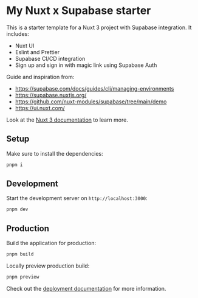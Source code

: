 # My Nuxt x Supabase starter

This is a starter template for a Nuxt 3 project with Supabase integration. It includes:

- Nuxt UI
- Eslint and Prettier
- Supabase CI/CD integration
- Sign up and sign in with magic link using Supabase Auth

Guide and inspiration from:

- https://supabase.com/docs/guides/cli/managing-environments
- https://supabase.nuxtjs.org/
- https://github.com/nuxt-modules/supabase/tree/main/demo
- https://ui.nuxt.com/

Look at the [Nuxt 3 documentation](https://nuxt.com/docs/getting-started/introduction) to learn more.

## Setup

Make sure to install the dependencies:

```bash
pnpm i
```

## Development

Start the development server on `http://localhost:3000`:

```bash
pnpm dev
```

## Production

Build the application for production:

```bash
pnpm build
```

Locally preview production build:

```bash
pnpm preview
```

Check out the [deployment documentation](https://nuxt.com/docs/getting-started/deployment) for more information.
